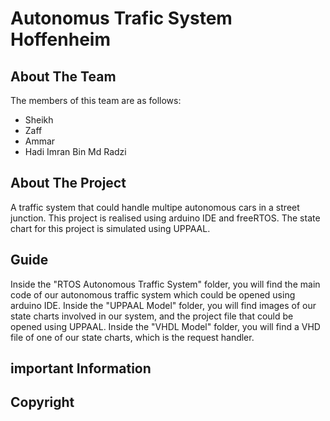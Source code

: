 # Autonomus Trafic System Hoffenheim

## About The Team
The members of this team are as follows:
- Sheikh
- Zaff
- Ammar
- Hadi Imran Bin Md Radzi
## About The Project

A traffic system that could handle multipe autonomous cars in a street junction. 
This project is realised using arduino IDE and freeRTOS. 
The state chart for this project is simulated using UPPAAL.


## Guide

Inside the "RTOS Autonomous Traffic System" folder, you will find the main code of our autonomous traffic system which could be opened using arduino IDE.
Inside the "UPPAAL Model" folder, you will find images of our state charts involved in our system, and the project file that could be opened using UPPAAL.
Inside the "VHDL Model" folder, you will find a VHD file of one of our state charts, which is the request handler.

## important Information


## Copyright
